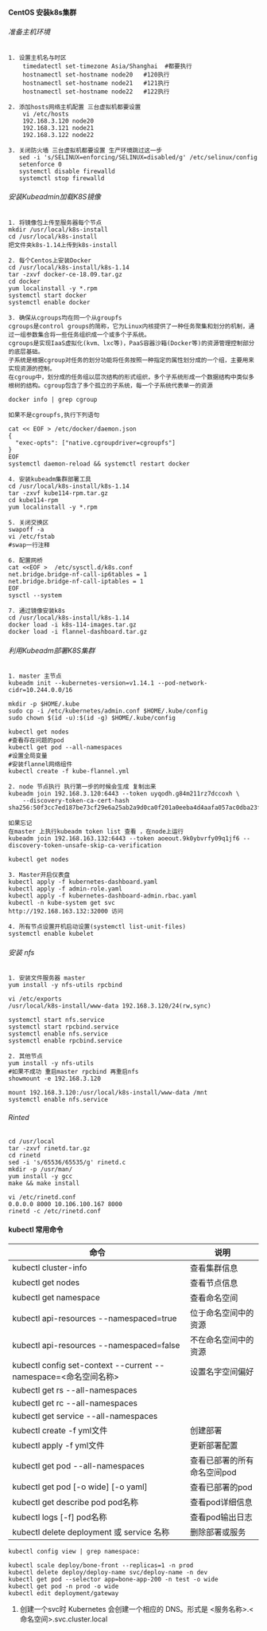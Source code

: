#### CentOS 安装k8s集群
###### 准备主机环境
```
1. 设置主机名与时区
    timedatectl set-timezone Asia/Shanghai  #都要执行
    hostnamectl set-hostname node20   #120执行
    hostnamectl set-hostname node21   #121执行
    hostnamectl set-hostname node22   #122执行
    
2. 添加hosts网络主机配置 三台虚拟机都要设置
    vi /etc/hosts
    192.168.3.120 node20
    192.168.3.121 node21
    192.168.3.122 node22
    
3. 关闭防火墙 三台虚拟机都要设置 生产环境跳过这一步  
   sed -i 's/SELINUX=enforcing/SELINUX=disabled/g' /etc/selinux/config
   setenforce 0
   systemctl disable firewalld
   systemctl stop firewalld
```
###### 安装Kubeadmin加载K8S镜像
```
1. 将镜像包上传至服务器每个节点
mkdir /usr/local/k8s-install
cd /usr/local/k8s-install
把文件夹k8s-1.14上传到k8s-install

2. 每个Centos上安装Docker
cd /usr/local/k8s-install/k8s-1.14
tar -zxvf docker-ce-18.09.tar.gz
cd docker 
yum localinstall -y *.rpm
systemctl start docker
systemctl enable docker

3. 确保从cgroups均在同一个从groupfs
cgroups是control groups的简称，它为Linux内核提供了一种任务聚集和划分的机制，通过一组参数集合将一些任务组织成一个或多个子系统。   
cgroups是实现IaaS虚拟化(kvm、lxc等)，PaaS容器沙箱(Docker等)的资源管理控制部分的底层基础。
子系统是根据cgroup对任务的划分功能将任务按照一种指定的属性划分成的一个组，主要用来实现资源的控制。
在cgroup中，划分成的任务组以层次结构的形式组织，多个子系统形成一个数据结构中类似多根树的结构。cgroup包含了多个孤立的子系统，每一个子系统代表单一的资源

docker info | grep cgroup 

如果不是cgroupfs,执行下列语句

cat << EOF > /etc/docker/daemon.json
{
  "exec-opts": ["native.cgroupdriver=cgroupfs"]
}
EOF
systemctl daemon-reload && systemctl restart docker

4. 安装kubeadm集群部署工具
cd /usr/local/k8s-install/k8s-1.14
tar -zxvf kube114-rpm.tar.gz
cd kube114-rpm
yum localinstall -y *.rpm

5. 关闭交换区
swapoff -a
vi /etc/fstab 
#swap一行注释

6. 配置网桥
cat <<EOF >  /etc/sysctl.d/k8s.conf
net.bridge.bridge-nf-call-ip6tables = 1
net.bridge.bridge-nf-call-iptables = 1
EOF
sysctl --system

7. 通过镜像安装k8s
cd /usr/local/k8s-install/k8s-1.14
docker load -i k8s-114-images.tar.gz
docker load -i flannel-dashboard.tar.gz
```
###### 利用Kubeadm部署K8S集群
```
1. master 主节点
kubeadm init --kubernetes-version=v1.14.1 --pod-network-cidr=10.244.0.0/16

mkdir -p $HOME/.kube
sudo cp -i /etc/kubernetes/admin.conf $HOME/.kube/config
sudo chown $(id -u):$(id -g) $HOME/.kube/config

kubectl get nodes
#查看存在问题的pod
kubectl get pod --all-namespaces
#设置全局变量
#安装flannel网络组件
kubectl create -f kube-flannel.yml

2. node 节点执行 执行第一步的时候会生成 复制出来
kubeadm join 192.168.3.120:6443 --token uyqodh.g84m211rz7dccoxh \
    --discovery-token-ca-cert-hash sha256:50f3cc7ed187be73cf29e6a25ab2a9d0ca0f201a0eeba4d4aafa057ac0dba23f 
	
如果忘记
在master 上执行kubeadm token list 查看 ，在node上运行
kubeadm join 192.168.163.132:6443 --token aoeout.9k0ybvrfy09q1jf6 --discovery-token-unsafe-skip-ca-verification

kubectl get nodes

3. Master开启仪表盘
kubectl apply -f kubernetes-dashboard.yaml
kubectl apply -f admin-role.yaml
kubectl apply -f kubernetes-dashboard-admin.rbac.yaml
kubectl -n kube-system get svc
http://192.168.163.132:32000 访问

4. 所有节点设置开机启动设置(systemctl list-unit-files)
systemctl enable kubelet
```
###### 安装 nfs
```
1. 安装文件服务器 master
yum install -y nfs-utils rpcbind

vi /etc/exports
/usr/local/k8s-install/www-data 192.168.3.120/24(rw,sync)

systemctl start nfs.service
systemctl start rpcbind.service
systemctl enable nfs.service
systemctl enable rpcbind.service

2. 其他节点 
yum install -y nfs-utils
#如果不成功 重启master rpcbind 再重启nfs
showmount -e 192.168.3.120

mount 192.168.3.120:/usr/local/k8s-install/www-data /mnt
systemctl enable nfs.service
```
###### Rinted
```
cd /usr/local
tar -zxvf rinetd.tar.gz
cd rinetd
sed -i 's/65536/65535/g' rinetd.c
mkdir -p /usr/man/
yum install -y gcc
make && make install

vi /etc/rinetd.conf
0.0.0.0 8000 10.106.100.167 8000
rinetd -c /etc/rinetd.conf
```
#### kubectl 常用命令
| 命令                                                        | 说明             |
|-----------------------------------------------------------|----------------|
| kubectl cluster-info                                      | 查看集群信息         |
| kubectl get nodes                                         | 查看节点信息         |
| kubectl get namespace                                     | 查看命名空间         |
| kubectl api-resources --namespaced=true                   | 位于命名空间中的资源     |
| kubectl api-resources --namespaced=false                  | 不在命名空间中的资源     |
| kubectl config set-context --current --namespace=<命名空间名称> | 设置名字空间偏好       |
| kubectl get rs --all-namespaces                           |                |
| kubectl get rc --all-namespaces                           |                |
| kubectl get service --all-namespaces                      |                |
| kubectl create -f yml文件                                   | 创建部署           |
| kubectl apply -f yml文件                                    | 更新部署配置         |
| kubectl get pod --all-namespaces                          | 查看已部署的所有命名空间pod |
| kubectl get pod [-o wide] [-o yaml]                       | 查看已部署的pod      |
| kubectl get describe pod pod名称                            | 查看pod详细信息      |
| kubectl logs [-f] pod名称                                   | 查看pod输出日志      |
| kubectl delete deployment 或 service 名称                    | 删除部署或服务        |

```
kubectl config view | grep namespace:

kubectl scale deploy/bone-front --replicas=1 -n prod
kubectl delete deploy/deploy-name svc/deploy-name -n dev 
kubectl get pod --selector app=bone-app-200 -n test -o wide
kubectl get pod -n prod -o wide
kubectl edit deployment/gateway
```
1. 创建一个svc时 Kubernetes 会创建一个相应的 DNS。形式是 <服务名称>.<命名空间>.svc.cluster.local